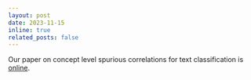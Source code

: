```yaml
---
layout: post
date: 2023-11-15
inline: true
related_posts: false
---
```


Our paper on concept level spurious correlations for text classification is [online](https://arxiv.org/abs/2311.08648).